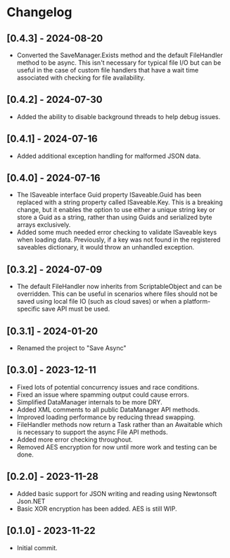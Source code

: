 # Changelog

## [0.4.3] - 2024-08-20

- Converted the SaveManager.Exists method and the default FileHandler method to be async. This isn't necessary for typical file I/O but can be useful in the case of custom file handlers that have a wait time associated with checking for file availability.

## [0.4.2] - 2024-07-30

- Added the ability to disable background threads to help debug issues.

## [0.4.1] - 2024-07-16

- Added additional exception handling for malformed JSON data.

## [0.4.0] - 2024-07-16

- The ISaveable interface Guid property ISaveable.Guid has been replaced with a string property called ISaveable.Key. This is a breaking change, but it enables the option to use either a unique string key or store a Guid as a string, rather than using Guids and serialized byte arrays exclusively.
- Added some much needed error checking to validate ISaveable keys when loading data. Previously, if a key was not found in the registered saveables dictionary, it would throw an unhandled exception.

## [0.3.2] - 2024-07-09

- The default FileHandler now inherits from ScriptableObject and can be overridden. This can be useful in scenarios where files should not be saved using local file IO (such as cloud saves) or when a platform-specific save API must be used.

## [0.3.1] - 2024-01-20

- Renamed the project to "Save Async"

## [0.3.0] - 2023-12-11

- Fixed lots of potential concurrency issues and race conditions.
- Fixed an issue where spamming output could cause errors.
- Simplified DataManager internals to be more DRY.
- Added XML comments to all public DataManager API methods.
- Improved loading performance by reducing thread swapping.
- FileHandler methods now return a Task rather than an Awaitable which is necessary to support the async File API methods.
- Added more error checking throughout.
- Removed AES encryption for now until more work and testing can be done.

## [0.2.0] - 2023-11-28

- Added basic support for JSON writing and reading using Newtonsoft Json.NET
- Basic XOR encryption has been added. AES is still WIP.

## [0.1.0] - 2023-11-22

- Initial commit.